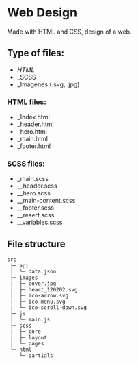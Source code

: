 

# Web Design

Made with HTML and CSS, design of a web.

## Type of files:

- _HTML_
- _SCSS
- _Imágenes (.svg, .jpg)

### HTML files:

- _Index.html
- _header.html
- _hero.html
- _main.html
- _footer.html

### SCSS files:

- _main.scss
- _\_header.scss
- _\_hero.scss
- _\_main-content.scss
- _\_footer.scss
- _\_resert.scss
- _\_variables.scss

## File structure 

```
src
 ├─ api
 |  └─ data.json
 ├─ images
 |  ├─ cover.jpg
 |  ├─ heart_120202.svg
 |  ├─ ico-arrow.svg
 |  ├─ ico-menu.svg
 |  └─ ico-scroll-down.svg
 ├─ js
 |  └─ main.js
 ├─ scss
 |  ├─ core
 |  ├─ layout
 |  └─ pages
 └─ html
    └─ partials
```
